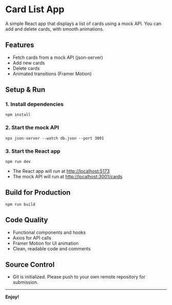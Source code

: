 # Card List App

A simple React app that displays a list of cards using a mock API. You can add and delete cards, with smooth animations.

## Features
- Fetch cards from a mock API (json-server)
- Add new cards
- Delete cards
- Animated transitions (Framer Motion)

## Setup & Run

### 1. Install dependencies
```
npm install
```

### 2. Start the mock API
```
npx json-server --watch db.json --port 3001
```

### 3. Start the React app
```
npm run dev
```

- The React app will run at [http://localhost:5173](http://localhost:5173)
- The mock API will run at [http://localhost:3001/cards](http://localhost:3001/cards)

## Build for Production
```
npm run build
```

## Code Quality
- Functional components and hooks
- Axios for API calls
- Framer Motion for UI animation
- Clean, readable code and comments

## Source Control
- Git is initialized. Please push to your own remote repository for submission.

---

**Enjoy!**
